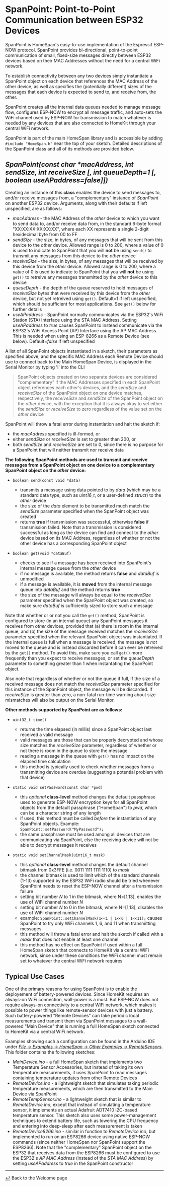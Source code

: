 # SpanPoint: Point-to-Point Communication between ESP32 Devices

SpanPoint is HomeSpan's easy-to-use implementation of the Espressif ESP-NOW protocol.  SpanPoint provides bi-directional, point-to-point communication of small, fixed-size messages directly between ESP32 devices based on their MAC Addresses without the need for a central WiFi network.

To establish connectivity between any two devices simply instantiate a SpanPoint object on each device that references the MAC Address of the other device, as well as specifies the (potentially different) sizes of the messages that each device is expected to send to, and receive from, the other.

SpanPoint creates all the internal data queues needed to manage message flow, configures ESP-NOW to encrypt all message traffic, and auto-sets the WiFi channel used by ESP-NOW for transmission to match whatever is needed by any devices that are also connected to HomeKit through your central WiFi network.

SpanPoint is part of the main HomeSpan library and is accessible by adding `#include "HomeSpan.h"` near the top of your sketch.  Detailed descriptions of the SpanPoint class and all of its methods are provided below.

## *SpanPoint(const char \*macAddress, int sendSize, int receiveSize [, int queueDepth=1 [, boolean useAPaddress=false]])*

Creating an instance of this **class** enables the device to send messages to, and/or receive messages from, a "complementary" instance of *SpanPoint* on another ESP32 device.  Arguments, along with their defaults if left unspecified, are as follows:

  * *macAddress* - the MAC Address of the *other* device to which you want to send data to, and/or receive data from, in the standard 6-byte format "XX:XX:XX:XX:XX:XX", where each XX represents a single 2-digit hexidecimal byte from 00 to FF
  * *sendSize* - the size, in bytes, of any messages that will be sent from this device to the *other* device. Allowed range is 0 to 200, where a value of 0 is used to indicate to SpanPoint that you will **not** be using `send()` to transmit any messages from this device to the *other* device
  * *receiveSize* - the size, in bytes, of any messages that will be received by this device from the *other* device.  Allowed range is 0 to 200, where a value of 0 is used to indicate to SpanPoint that you will **not** be using `get()` to retreive any messages transmitted by the *other* device to this device
  * *queueDepth* - the depth of the queue reserved to hold messages of *receiveSize* bytes that were received by this device from the *other* device, but not yet retreived using `get()`. Default=1 if left unspecified, which should be sufficient for most applications.  See `get()` below for further details
  * *useAPaddress* - SpanPoint normally communicates via the ESP32's WiFi Station (STA) Interface using the STA MAC Address.  Setting *useAPaddress* to *true* causes SpanPoint to instead communicate via the ESP32's WiFi Access Point (AP) Interface using the AP MAC Address.  This is needed when using an ESP-8266 as a Remote Device (see below).  Default=*false* if left unspecified

A list of all SpanPoint objects instantiated in a sketch, their parameters as specified above, and the specific MAC Address each Remote Device should use to connect back to the Main HomeSpan Device, is displayed in the Serial Monitor by typing 'i' into the CLI

> SpanPoint objects created on two separate devices are considered "complementary" if the MAC Addresses specified in each SpanPoint object references each other's devices, and the *sendSize* and *receiveSize* of the SpanPoint object on one device matches, respectively, the *receiveSize* and *sendSize* of the SpanPoint object on the *other* device, with the exception that it is always okay to set either the *sendSize* or *receiveSize* to zero regardless of the value set on the *other* device

SpanPoint will throw a fatal error during instantiation and halt the sketch if:
  * the *macAddress* specified is ill-formed, or
  * either *sendSize* or *receiveSize* is set to greater than 200, or
  * both *sendSize* and *receiveSize* are set to 0, since there is no purpose for a SpanPoint that will neither transmit nor receive data
   
**The following SpanPoint methods are used to transmit and receive messages from a SpanPoint object on one device to a complementary SpanPoint object on the *other* device:**

* `boolean send(const void *data)`

  * transmits a message using data pointed to by *data* (which may be a standard data type, such as *uint16_t*, or a user-defined *struct*) to the *other* device
  * the size of the *data* element to be transmitted much match the *sendSize* parameter specified when the SpanPoint object was created
  * returns **true** if transmission was successful, otherwise **false** if transmission failed.  Note that a transmission is considered successful as long as the device can find and connect to the *other* device based on its MAC Address, regardless of whether or not the other device has a corresponding SpanPoint object
  
* `boolean get(void *dataBuf)`

  * checks to see if a message has been received into SpanPoint's internal message queue from the *other* device
  * if no message is available, the method returns **false** and *dataBuf* is unmodified
  * if a message is available, it is **moved** from the internal message queue into *dataBuf* and the method returns **true**
  * the size of the message will always be equal to the *receiveSize* parameter specified when the SpanPoint object was created, so make sure *dataBuf* is sufficiently sized to store such a message

Note that whether or or not you call the `get()` method, SpanPoint is configured to store (in an internal queue) any SpanPoint messages it receives from *other* devices, provided that (a) there is room in the internal queue, and (b) the size of the message received matches the *receiveSize* parameter specified when the relevant SpanPoint object was instantiated.  If the internal queue is full when a message is received, the message is *not* moved to the queue and is instead discarded before it can ever be retreived by the `get()` method.  To avoid this, make sure you call `get()` more frequently than you expect to receive messages, or set the *queueDepth* parameter to something greater than 1 when instantating the SpanPoint object.

Also note that regardless of whether or not the queue if full, if the size of a received message does not match the *receiveSize* parameter specified for this instance of the SpanPoint object, the message will be discarded.  If *receiveSize* is greater than zero, a non-fatal run-time warning about size mismatches will also be output on the Serial Monitor.

**Other methods supported by SpanPoint are as follows:**

* `uint32_t time()`

  * returns the time elapsed (in millis) since a SpanPoint object last received a valid message
  * valid messages are those that can be properly decrypted and whose size matches the *receiveSize* parameter, regardless of whether or not there is room in the queue to store the message
  * reading a message in the queue with `get()` has no impact on the elapsed time calculation
  * this method is typically used to check whether messages from a transmitting device are overdue (suggesting a potential problem with that device)

* `static void setPassword(const char *pwd)`

  * this *optional* **class-level** method changes the default passphrase used to generate ESP-NOW encryption keys for all SpanPoint objects from the default passphrase ("HomeSpan") to *pwd*, which can be a character string of any length
  * if used, this method must be called *before* the instantiation of any SpanPoint objects.  Example: `SpanPoint::setPassword("MyPassword");`
  * the same passphrase must be used among all devices that are communicating via SpanPoint, else the receiving device will not be able to decrypt messages it receives

* `static void setChannelMask(uint16_t mask)`

  * this *optional* **class-level** method changes the default channel bitmask from 0x3FFE (i.e. 0011 1111 1111 1110) to *mask*
  * the channel bitmask is used to limit which of the standard channels (1-13) supported by the ESP32 WiFi radio should be tried whenever SpanPoint needs to reset the ESP-NOW channel after a transmission failure
  * setting bit number *N* to 1 in the bitmask, where N=[1,13], enables the use of WiFi channel number *N*
  * setting bit number *N* to 0 in the bitmask, where N=[1,13], disables the use of WiFi channel number *N*
  * example: `SpanPoint::setChannelMask(1<<1 | 1<<6 | 1<<11);` causes SpanPoint to try only WiFi channels 1, 6, and 11 when transmitting messages
  * this method will throw a fatal error and halt the sketch if called with a *mask* that does not enable at least one channel
  * this method has no effect on SpanPoint if used within a full HomeSpan sketch that connects to HomeKit via a central WiFi network, since under these conditions the WiFi channel must remain set to whatever the central WiFi network requires

## Typical Use Cases

One of the primary reasons for using SpanPoint is to enable the deployement of battery-powered devices.  Since HomeKit requires an always-on WiFi connection, wall-power is a must.  But ESP-NOW does not require always-on connectivity to a central WiFi network, which makes it possible to power things like remote-sensor devices with just a battery.  Such battery-powered "Remote Devices" can take periodic local measurements and transmit them via SpanPoint messages to a wall-powered "Main Device" that is running a full HomeSpan sketch connected to HomeKit via a central WiFi network.

Examples showing such a configuration can be found in the Arduino IDE under [*File → Examples → HomeSpan → Other Examples → RemoteSensors*](../Other%20Examples/RemoteSensors).  This folder contains the following sketches:

* *MainDevice.ino* - a full HomeSpan sketch that implements two Temperature Sensor Accessories, but instead of taking its own temperature measurements, it uses SpanPoint to read messages containing temperature updates from other Remote Devices
* *RemoteDevice.ino* - a lightweight sketch that simulates taking periodic temperature measurements, which are then transmitted to the Main Device via SpanPoint
* *RemoteTempSensor.ino* - a lightweight sketch that is similar to *RemoteDevice.ino*, except that instead of simulating a temperature sensor, it implements an actual Adafruit ADT7410 I2C-based temperature sensor.  This sketch also uses some power-management techniques to extend battery life, such as lowering the CPU frequency and entering into deep-sleep after each measurement is taken
* *RemoteDevice8266.ino* - similar in function to *RemoteDevice.ino*, but implemented to run on an ESP8266 device using native ESP-NOW commands (since neither HomeSpan nor SpanPoint support the ESP8266).  Note that the "complementary" SpanPoint object on the ESP32 that receives data from the ESP8266 must be configured to use the ESP32's *AP MAC Address* (instead of the *STA MAC Address*) by setting *useAPaddress* to *true* in the SpanPoint constructor
---

[↩️](README.md) Back to the Welcome page
